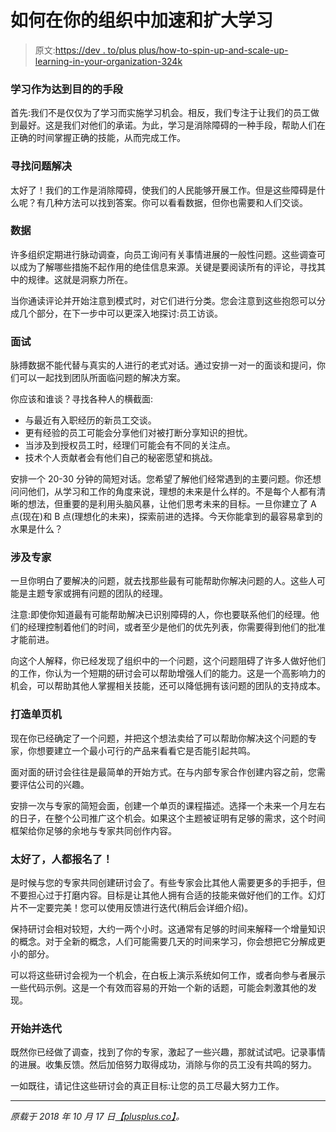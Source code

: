# 如何在你的组织中加速和扩大学习

> 原文:[https://dev . to/plus plus/how-to-spin-up-and-scale-up-learning-in-your-organization-324k](https://dev.to/plusplus/how-to-spin-up-and-scale-up-learning-in-your-organization-324k)

### 学习作为达到目的的手段

首先:我们不是仅仅为了学习而实施学习机会。相反，我们专注于让我们的员工做到最好。这是我们对他们的承诺。为此，学习是消除障碍的一种手段，帮助人们在正确的时间掌握正确的技能，从而完成工作。

### 寻找问题解决

太好了！我们的工作是消除障碍，使我们的人民能够开展工作。但是这些障碍是什么呢？有几种方法可以找到答案。你可以看看数据，但你也需要和人们交谈。

### 数据

许多组织定期进行脉动调查，向员工询问有关事情进展的一般性问题。这些调查可以成为了解哪些措施不起作用的绝佳信息来源。关键是要阅读所有的评论，寻找其中的规律。这就是洞察力所在。

当你通读评论并开始注意到模式时，对它们进行分类。您会注意到这些抱怨可以分成几个部分，在下一步中可以更深入地探讨:员工访谈。

### 面试

脉搏数据不能代替与真实的人进行的老式对话。通过安排一对一的面谈和提问，你们可以一起找到团队所面临问题的解决方案。

你应该和谁谈？寻找各种人的横截面:

*   与最近有入职经历的新员工交谈。
*   更有经验的员工可能会分享他们对被打断分享知识的担忧。
*   当涉及到授权员工时，经理们可能会有不同的关注点。
*   技术个人贡献者会有他们自己的秘密愿望和挑战。

安排一个 20-30 分钟的简短对话。您希望了解他们经常遇到的主要问题。你还想问问他们，从学习和工作的角度来说，理想的未来是什么样的。不是每个人都有清晰的想法，但重要的是利用头脑风暴，让他们思考未来的目标。一旦你建立了 A 点(现在)和 B 点(理想化的未来)，探索前进的选择。今天你能拿到的最容易拿到的水果是什么？

### 涉及专家

一旦你明白了要解决的问题，就去找那些最有可能帮助你解决问题的人。这些人可能是主题专家或拥有问题的团队的经理。

注意:即使你知道最有可能帮助解决已识别障碍的人，你也要联系他们的经理。他们的经理控制着他们的时间，或者至少是他们的优先列表，你需要得到他们的批准才能前进。

向这个人解释，你已经发现了组织中的一个问题，这个问题阻碍了许多人做好他们的工作，你认为一个短期的研讨会可以帮助增强人们的能力。这是一个高影响力的机会，可以帮助其他人掌握相关技能，还可以降低拥有该问题的团队的支持成本。

### 打造单页机

现在你已经确定了一个问题，并把这个想法卖给了可以帮助你解决这个问题的专家，你想要建立一个最小可行的产品来看看它是否能引起共鸣。

面对面的研讨会往往是最简单的开始方式。在与内部专家合作创建内容之前，您需要评估公司的兴趣。

安排一次与专家的简短会面，创建一个单页的课程描述。选择一个未来一个月左右的日子，在整个公司推广这个机会。如果这个主题被证明有足够的需求，这个时间框架给你足够的余地与专家共同创作内容。

### 太好了，人都报名了！

是时候与您的专家共同创建研讨会了。有些专家会比其他人需要更多的手把手，但不要担心过于打磨内容。目标是让其他人拥有合适的技能来做好他们的工作。幻灯片不一定要完美！您可以使用反馈进行迭代(稍后会详细介绍)。

保持研讨会相对较短，大约一两个小时。这通常有足够的时间来解释一个增量知识的概念。对于全新的概念，人们可能需要几天的时间来学习，你会想把它分解成更小的部分。

可以将这些研讨会视为一个机会，在白板上演示系统如何工作，或者向参与者展示一些代码示例。这是一个有效而容易的开始一个新的话题，可能会刺激其他的发现。

### 开始并迭代

既然你已经做了调查，找到了你的专家，激起了一些兴趣，那就试试吧。记录事情的进展。收集反馈。然后加倍努力取得成功，消除与你的员工没有共鸣的努力。

一如既往，请记住这些研讨会的真正目标:让您的员工尽最大努力工作。

* * *

*原载于 2018 年 10 月 17 日*[*【plusplus.co】*](https://plusplus.co/ideas/how-to-spin-up-and-scale-up-learning-in-your-organization/)*。*